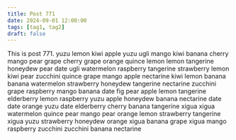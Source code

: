 ```yaml
---
title: Post 771
date: 2024-09-01 12:00:00
tags: [tag1, tag2]
draft: false
---
```

This is post 771.
yuzu
lemon
kiwi
apple
yuzu
ugli
mango
kiwi
banana
cherry
mango
pear
grape
cherry
grape
orange
quince
lemon
lemon
tangerine
honeydew
pear
date
ugli
watermelon
raspberry
tangerine
strawberry
lemon
kiwi
pear
zucchini
quince
grape
mango
apple
nectarine
kiwi
lemon
banana
banana
watermelon
strawberry
honeydew
tangerine
nectarine
zucchini
grape
raspberry
mango
banana
date
fig
pear
apple
lemon
tangerine
elderberry
lemon
raspberry
yuzu
apple
honeydew
banana
nectarine
date
date
orange
yuzu
date
elderberry
cherry
banana
tangerine
xigua
xigua
watermelon
quince
pear
mango
pear
orange
lemon
strawberry
tangerine
xigua
yuzu
strawberry
honeydew
orange
xigua
banana
grape
xigua
mango
raspberry
zucchini
zucchini
banana
nectarine
